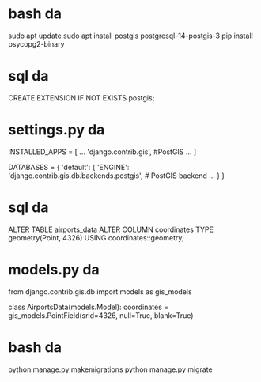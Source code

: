 
# bash da
sudo apt update
sudo apt install postgis postgresql-14-postgis-3
pip install psycopg2-binary


# sql da 
CREATE EXTENSION IF NOT EXISTS postgis;



# settings.py da
INSTALLED_APPS = [
    ...
    'django.contrib.gis',  #PostGIS 
    ... 
]

DATABASES = {
    'default': {
        'ENGINE': 'django.contrib.gis.db.backends.postgis',  # PostGIS backend
        ...
    }
}



# sql da
ALTER TABLE airports_data ALTER COLUMN coordinates TYPE geometry(Point, 4326) USING coordinates::geometry;

# models.py da
from django.contrib.gis.db import models as gis_models 

class AirportsData(models.Model): 
  coordinates = gis_models.PointField(srid=4326, null=True, blank=True) 
  
# bash da
python manage.py makemigrations 
python manage.py migrate


